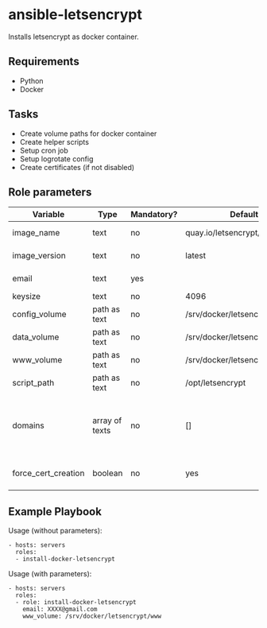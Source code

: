 # ansible-letsencrypt

Installs letsencrypt as docker container.

## Requirements

* Python
* Docker

## Tasks

* Create volume paths for docker container
* Create helper scripts
* Setup cron job
* Setup logrotate config
* Create certificates (if not disabled)

## Role parameters

| Variable      | Type | Mandatory? | Default | Description           |
|---------------|------|------------|---------|-----------------------|
| image_name    | text | no         | quay.io/letsencrypt/letsencrypt | Docker image name    |
| image_version | text | no         | latest                          | Docker image version |
| email         | text | yes        |                                 | Your e-mail address  |
| keysize       | text | no         | 4096                            |                      |
| config_volume | path as text | no | /srv/docker/letsencrypt/config  |                      |
| data_volume   | path as text | no | /srv/docker/letsencrypt/data    |                      |
| www_volume    | path as text | no | /srv/docker/letsencrypt/www     |                      |
| script_path          | path as text | no | /opt/letsencrypt         |                      |
| domains              | array of texts | no | []                     | list of your (sub-)domains you want to manage letsencrypt certificates |
| force_cert_creation  | boolean        | no | yes                    | Try to create certificates instantly                                   |

## Example Playbook

Usage (without parameters):

    - hosts: servers
      roles:
      - install-docker-letsencrypt

Usage (with parameters):

    - hosts: servers
      roles:
      - role: install-docker-letsencrypt
        email: XXXX@gmail.com
        www_volume: /srv/docker/letsencrypt/www
